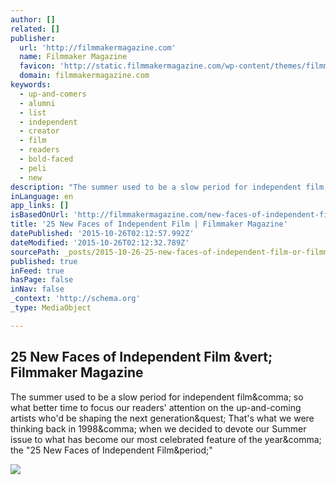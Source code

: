 ```yaml
---
author: []
related: []
publisher:
  url: 'http://filmmakermagazine.com'
  name: Filmmaker Magazine
  favicon: 'http://static.filmmakermagazine.com/wp-content/themes/filmmaker/images/favicon.ico.gzip'
  domain: filmmakermagazine.com
keywords:
  - up-and-comers
  - alumni
  - list
  - independent
  - creator
  - film
  - readers
  - bold-faced
  - peli
  - new
description: "The summer used to be a slow period for independent film, so what better time to focus our readers' attention on the up-and-coming artists who'd be shaping the next generation? That's what we were thinking back in 1998, when we decided to devote our Summer issue to what has become our most celebrated feature of the year, the \"25 New Faces of Independent Film.\""
inLanguage: en
app_links: []
isBasedOnUrl: 'http://filmmakermagazine.com/new-faces-of-independent-film/#.Vi2MBq6rRE4'
title: '25 New Faces of Independent Film | Filmmaker Magazine'
datePublished: '2015-10-26T02:12:57.992Z'
dateModified: '2015-10-26T02:12:32.789Z'
sourcePath: _posts/2015-10-26-25-new-faces-of-independent-film-or-filmmaker-magazine.md
published: true
inFeed: true
hasPage: false
inNav: false
_context: 'http://schema.org'
_type: MediaObject

---
```

<article style=""><h1>25 New Faces of Independent Film &amp;vert; Filmmaker Magazine</h1><p>The summer used to be a slow period for independent film&amp;comma; so what better time to focus our readers' attention on the up-and-coming artists who'd be shaping the next generation&amp;quest; That's what we were thinking back in 1998&amp;comma; when we decided to devote our Summer issue to what has become our most celebrated feature of the year&amp;comma; the "25 New Faces of Independent Film&amp;period;"</p><img src="http://static.filmmakermagazine.com/wp-content/uploads/2013/07/25_archive_large.jpg" /></article>